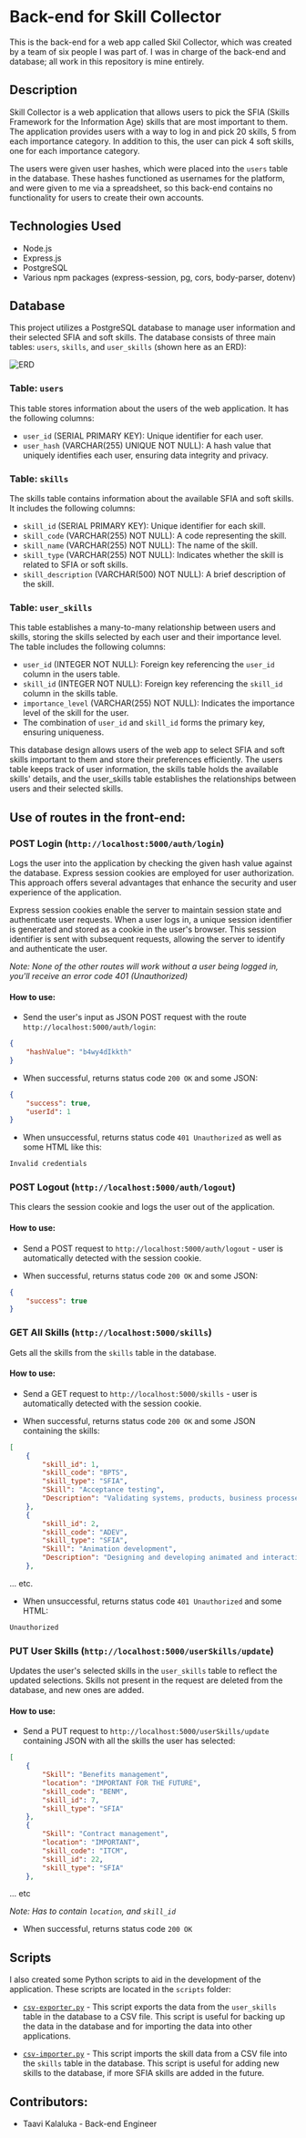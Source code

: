 # Back-end for Skill Collector

This is the back-end for a web app called Skil Collector, which was created by a team of six people I was part of.
I was in charge of the back-end and database; all work in this repository is mine entirely.

## Description

Skill Collector is a web application that allows users to pick the SFIA (Skills Framework for the Information Age) skills that are most important to them. The application provides users with a way to log in and pick 20 skills, 5 from each importance category. In addition to this, the user can pick 4 soft skills, one for each importance category.

The users were given user hashes, which were placed into the `users` table in the database. These hashes functioned as usernames for
the platform, and were given to me via a spreadsheet, so this back-end contains no functionality for users to create their own accounts.

## Technologies Used

-    Node.js
-    Express.js
-    PostgreSQL
-    Various npm packages (express-session, pg, cors, body-parser, dotenv)

## Database

This project utilizes a PostgreSQL database to manage user information and their selected SFIA and soft skills. The database consists of three main tables: `users`, `skills`, and `user_skills` (shown here as an ERD):<br>

![ERD](./images/database.png)

### Table: `users`
This table stores information about the users of the web application. It has the following columns:

* `user_id` (SERIAL PRIMARY KEY): Unique identifier for each user.
* `user_hash` (VARCHAR(255) UNIQUE NOT NULL): A hash value that uniquely identifies each user, ensuring data integrity and privacy.

### Table: `skills`
The skills table contains information about the available SFIA and soft skills. It includes the following columns:

* `skill_id` (SERIAL PRIMARY KEY): Unique identifier for each skill.
* `skill_code` (VARCHAR(255) NOT NULL): A code representing the skill.
* `skill_name` (VARCHAR(255) NOT NULL): The name of the skill.
* `skill_type` (VARCHAR(255) NOT NULL): Indicates whether the skill is related to SFIA or soft skills.
* `skill_description` (VARCHAR(500) NOT NULL): A brief description of the skill.

### Table: `user_skills`
This table establishes a many-to-many relationship between users and skills, storing the skills selected by each user and their importance level. The table includes the following columns:

* `user_id` (INTEGER NOT NULL): Foreign key referencing the `user_id` column in the users table.
* `skill_id` (INTEGER NOT NULL): Foreign key referencing the `skill_id` column in the skills table.
* `importance_level` (VARCHAR(255) NOT NULL): Indicates the importance level of the skill for the user.
* The combination of `user_id` and `skill_id` forms the primary key, ensuring uniqueness.

This database design allows users of the web app to select SFIA and soft skills important to them and store their preferences efficiently. The users table keeps track of user information, the skills table holds the available skills' details, and the user_skills table establishes the relationships between users and their selected skills.

## Use of routes in the front-end:

### **POST** Login (`http://localhost:5000/auth/login`)

Logs the user into the application by checking the given hash value against the database. Express session cookies are employed for user authorization. This approach offers several advantages that enhance the security and user experience of the application.

Express session cookies enable the server to maintain session state and authenticate user requests. When a user logs in, a unique session identifier is generated and stored as a cookie in the user's browser. This session identifier is sent with subsequent requests, allowing the server to identify and authenticate the user.

_Note: None of the other routes will work without a user being logged in, you'll receive an error code 401 (Unauthorized)_

#### How to use:

-    Send the user's input as JSON POST request with the route `http://localhost:5000/auth/login`:

```json
{
	"hashValue": "b4wy4dIkkth"
}
```

-    When successful, returns status code `200 OK` and some JSON:

```json
{
	"success": true,
	"userId": 1
}
```

-    When unsuccessful, returns status code `401 Unauthorized` as well as some HTML like this:

```html
Invalid credentials
```

### **POST** Logout (`http://localhost:5000/auth/logout`)

This clears the session cookie and logs the user out of the application.

#### How to use:

-    Send a POST request to `http://localhost:5000/auth/logout` - user is automatically detected with the session cookie.

-    When successful, returns status code `200 OK` and some JSON:

```json
{
	"success": true
}
```

### **GET** All Skills (`http://localhost:5000/skills`)

Gets all the skills from the `skills` table in the database.

#### How to use:

-    Send a GET request to `http://localhost:5000/skills` - user is automatically detected with the session cookie.

-    When successful, returns status code `200 OK` and some JSON containing the skills:

```json
[
    {
        "skill_id": 1,
        "skill_code": "BPTS",
        "skill_type": "SFIA",
        "Skill": "Acceptance testing",
        "Description": "Validating systems, products, business processes or services to determine whether the acceptance criteria have been satisfied."
    },
    {
        "skill_id": 2,
        "skill_code": "ADEV",
        "skill_type": "SFIA",
        "Skill": "Animation development",
        "Description": "Designing and developing animated and interactive systems such as games and simulations."
    },
```

... etc.

-    When unsuccessful, returns status code `401 Unauthorized` and some HTML:

```html
Unauthorized
```

### **PUT** User Skills (`http://localhost:5000/userSkills/update`)

Updates the user's selected skills in the `user_skills` table to reflect the updated selections. Skills not present in the request are deleted from the database, and new ones are added.

#### How to use:

-    Send a PUT request to `http://localhost:5000/userSkills/update` containing JSON with all the skills the user has selected:

```json
[
	{
		"Skill": "Benefits management",
		"location": "IMPORTANT FOR THE FUTURE",
		"skill_code": "BENM",
		"skill_id": 7,
		"skill_type": "SFIA"
	},
	{
		"Skill": "Contract management",
		"location": "IMPORTANT",
		"skill_code": "ITCM",
		"skill_id": 22,
		"skill_type": "SFIA"
	},
```

... etc

_Note: Has to contain `location`, and `skill_id`_

-    When successful, returns status code `200 OK`

## Scripts

I also created some Python scripts to aid in the development of the application. These scripts are located in the `scripts` folder:

- [`csv-exporter.py`](./scripts/csv-exporter.py) - This script exports the data from the `user_skills` table in the database to a CSV file. This script is useful for backing up the data in the database and for importing the data into other applications.

- [`csv-importer.py`](./scripts/csv-importer.py) - This script imports the skill data from a CSV file into the `skills` table in the database. This script is useful for adding new skills to the database, if more SFIA skills are added in the future.

## Contributors:

-    Taavi Kalaluka - Back-end Engineer
